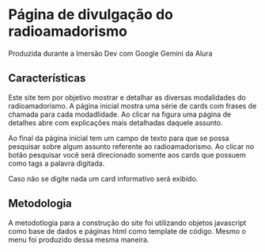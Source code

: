 # Página de divulgação do radioamadorismo
Produzida durante a Imersão Dev com Google Gemini da Alura

## Características
Este site tem por objetivo mostrar e detalhar as diversas modalidades do radioamadorismo. A página inicial mostra uma série de cards com frases de chamada para cada modadlidade. Ao clicar na figura uma página de detalhes abre com explicações mais detalhadas daquele assunto.

Ao final da página inicial tem um campo de texto para que se possa pesquisar sobre algum assunto referente ao radioamadorismo. Ao clicar no botão pesquisar você será direcionado somente aos cards que possuem como tags a palavra digitada.

Caso não se digite nada um card informativo será exibido.

## Metodologia

A metodotlogia para a construção do site foi utilizando objetos javascript como base de dados e páginas html como template de código.
Mesmo o menu foi produzido dessa mesma maneira.
